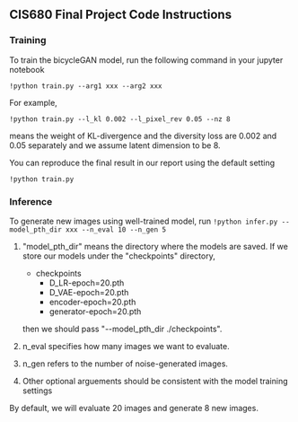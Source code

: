 ## CIS680 Final Project Code Instructions

### Training
To train the bicycleGAN model, run the following command in your jupyter notebook

 `!python train.py --arg1 xxx --arg2 xxx`
 
For example,

 `!python train.py --l_kl 0.002 --l_pixel_rev 0.05 --nz 8`
 
means the weight of KL-divergence and the diversity loss are 0.002 and 0.05 separately and we assume latent dimension to be 8.

You can reproduce the final result in our report using the default setting

 `!python train.py`
 


### Inference
To generate new images using well-trained model, run 
`!python infer.py --model_pth_dir xxx --n_eval 10 --n_gen 5`

1. "model\_pth\_dir" means the directory where the models are saved. If we store our models under the "checkpoints" directory,

	* checkpoints
		* D_LR-epoch=20.pth
		* D_VAE-epoch=20.pth
		* encoder-epoch=20.pth
		* generator-epoch=20.pth

	then we should pass "--model\_pth\_dir ./checkpoints".

2. n\_eval specifies how many images we want to evaluate.
3. n\_gen refers to the number of noise-generated images.
4. Other optional arguements should be consistent with the model training settings

By default, we will evaluate 20 images and generate 8 new images.